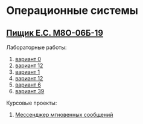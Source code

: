 # Операционные системы
## [Пищик Е.С. М8О-06Б-19](https://github.com/Pe4enIks/)
Лабораторные работы:
1. [вариант 0](/os_tasks/os_1.pdf)
2. [вариант 12](/os_tasks/os_2.pdf)
3. [вариант 1](/os_tasks/os_3.pdf)
4. [вариант 12](/os_tasks/os_4.pdf)
5. [вариант 6](/os_tasks/os_5.pdf)
6. [вариант 39](/os_tasks/os_6-8.pdf)

Курсовые проекты:
1. [Мессенджер мгновенных сообщений](/os_tasks/os_kp_1.pdf)
